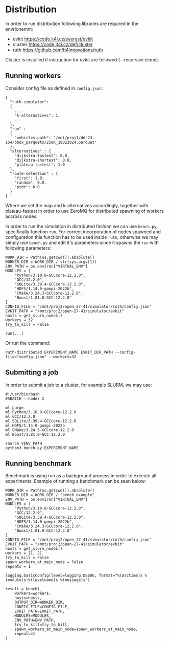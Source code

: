 # Distribution
In order to run distribution following libraries are required in the envrionemnt:

- evkit   https://code.it4i.cz/everest/evkit
- cluster https://code.it4i.cz/def/cluster
- ruth https://github.com/It4innovations/ruth

Cluster is installed if instruction for evkit are followed (--recursive clone).

## Running workers
Consider config file as defined in ```config.json```:
```
{
  "ruth-simulator":
  {
    ...
    "k-alternatives": 1,
    ...
  },
  "run" :
  {
    "vehicles-path": "/mnt/proj1/dd-23-154/bbox_parquets/250K_19022024.parquet"
  },
  "alternatives" : {
    "dijkstra-fastest": 0.0,
    "dijkstra-shortest": 0.0,
    "plateau-fastest": 1.0
  },
  "route-selection" : {
    "first": 1.0,
    "random": 0.0,
    "ptdr": 0.0
  }
}
```

Where we set the map and k-alternatives accordingly, together with plateau-fastest in order to use ZeroMQ for 
distributed spawning of workers accross nodes.

In order to run the simulation in distributed fashion we can use ```bench.py```, specifically function ```run```.
For correct incorporation of nodes spawned and configuration this function has to be used inside ```ruth```, otherwise 
we may simply use ```bench.py``` and edit it's parameters since it spawns the ```run``` with following parameters:
```
WORK_DIR = Path(os.getcwd()).absolute()
WORKER_DIR = WORK_DIR / str(sys.argv[1])
ENV_PATH = os.environ["VIRTUAL_ENV"]
MODULES = [
    "Python/3.10.8-GCCcore-12.2.0",
    "GCC/12.2.0",
    "SQLite/3.39.4-GCCcore-12.2.0",
    "HDF5/1.14.0-gompi-2022b",
    "CMake/3.24.3-GCCcore-12.2.0",
    "Boost/1.81.0-GCC-12.2.0"
]
CONFIG_FILE = "/mnt/proj2/open-27-41/simulator/ruth/config.json"
EVKIT_PATH = "/mnt/proj2/open-27-41/simulator/evkit"
hosts = get_slurm_nodes()
workers = 32
try_to_kill = False

run(...)
```
Or run the command:
```
ruth-distributed EXPERIMENT_NAME EVKIT_DIR_PATH --config-file="config.json" --workers=32
```

## Submitting a job
In order to submit a job to a cluster, for example SLURM, we may use:
```
#!/usr/bin/bash
#SBATCH --nodes 2

ml purge
ml Python/3.10.8-GCCcore-12.2.0
ml GCC/12.2.0
ml SQLite/3.39.4-GCCcore-12.2.0
ml HDF5/1.14.0-gompi-2022b
ml CMake/3.24.3-GCCcore-12.2.0
ml Boost/1.81.0-GCC-12.2.0

source VENV_PATH
python3 bench.py EXPERIMENT_NAME
```

## Running benchmark
Benchmark is using run as a background process in order to execute all experiments.
Example of running a benchmark can be seen below:
```
WORK_DIR = Path(os.getcwd()).absolute()
WORKER_DIR = WORK_DIR / "bench_example"
ENV_PATH = os.environ["VIRTUAL_ENV"]
MODULES = [
    "Python/3.10.8-GCCcore-12.2.0",
    "GCC/12.2.0",
    "SQLite/3.39.4-GCCcore-12.2.0",
    "HDF5/1.14.0-gompi-2022b",
    "CMake/3.24.3-GCCcore-12.2.0",
    "Boost/1.81.0-GCC-12.2.0"
]
CONFIG_FILE = "/mnt/proj2/open-27-41/simulator/ruth/config.json"
EVKIT_PATH = "/mnt/proj2/open-27-41/simulator/evkit"
hosts = get_slurm_nodes()
workers = [1, 2]
try_to_kill = False
spawn_workers_at_main_node = False
repeats = 1

logging.basicConfig(level=logging.DEBUG, format="%(asctime)s %(module)s:%(levelname)s %(message)s")

result = bench(
    workers=workers,
    hosts=hosts,
    OUTPUT_DIR=WORKER_DIR,
    CONFIG_FILE=CONFIG_FILE,
    EVKIT_PATH=EVKIT_PATH,
    MODULES=MODULES,
    ENV_PATH=ENV_PATH,
    try_to_kill=try_to_kill,
    spawn_workers_at_main_node=spawn_workers_at_main_node,
    repeats=1
)
```
